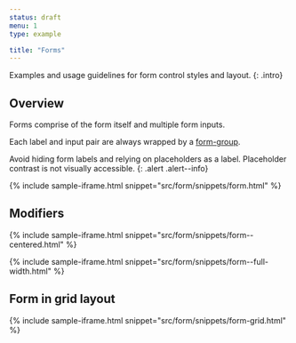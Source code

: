 ```yaml
---
status: draft
menu: 1
type: example

title: "Forms"
---
```


Examples and usage guidelines for form control styles and layout.
{: .intro}

## Overview
Forms comprise of the form itself and multiple form inputs.

Each label and input pair are always wrapped by a [form-group](/forms/form-group.html).

Avoid hiding form labels and relying on placeholders as a label. Placeholder contrast is not visually accessible.
{: .alert .alert--info}

{% include sample-iframe.html snippet="src/form/snippets/form.html" %}

## Modifiers
{% include sample-iframe.html snippet="src/form/snippets/form--centered.html" %}

{% include sample-iframe.html snippet="src/form/snippets/form--full-width.html" %}

## Form in grid layout

{% include sample-iframe.html snippet="src/form/snippets/form-grid.html" %}